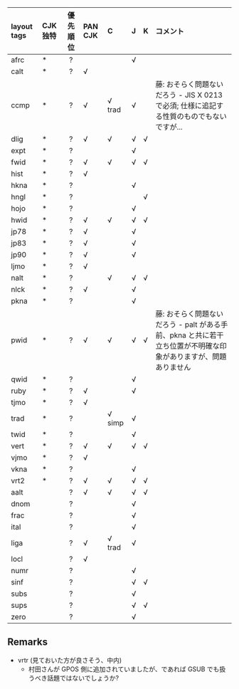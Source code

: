 |layout tags|CJK独特|優先順位|PAN CJK|C|J|K|コメント|
|:---|:---|:---:|:---|:---|:---|:---|:---|
|afrc|*|?|||√|||
|calt|*|?|√|||||
|ccmp|*|?|√|√ trad|√||藤: おそらく問題ないだろう - JIS X 0213 で必須; 仕様に追記する性質のものでもないですが...|
|dlig|*|?|√|√|√|√||
|expt|*|?|||√|||
|fwid|*|?|√|√|√|√||
|hist|*|?|√|||||
|hkna|*|?|||√|||
|hngl|*|?||||√||
|hojo|*|?|||√|||
|hwid|*|?|√|√|√|√||
|jp78|*|?|√||√|||
|jp83|*|?|√||√|||
|jp90|*|?|√||√|||
|ljmo|*|?|√|||||
|nalt|*|?||√|√|√||
|nlck|*|?|√||√|||
|pkna|*|?|||√|||
|pwid|*|?|√|√|√|√|藤: おそらく問題ないだろう - palt がある手前、pkna と共に若干立ち位置が不明確な印象がありますが、問題ありません|
|qwid|*|?|||√|||
|ruby|*|?|√||√|||
|tjmo|*|?|√|||||
|trad|*|?||√ simp|√|||
|twid|*|?|||√|||
|vert|*|?|√|√|√|√||
|vjmo|*|?|√|||||
|vkna|*|?|||√|||
|vrt2|*|?|√|√|√|√||
|aalt||?|√|√|√|√||
|dnom||?|||√|||
|frac||?|||√|||
|ital||?|||√|||
|liga||?|√|√ trad|√|||
|locl||?|√|||||
|numr||?|||√|||
|sinf||?|||√|√||
|subs||?|||√|||
|sups||?|||√|√||
|zero||?|||√||

## Remarks

- vrtr (見ておいた方が良さそう、中内)
  - 村田さんが GPOS 側に追加されていましたが、であれば GSUB でも扱うべき話題ではないでしょうか?
